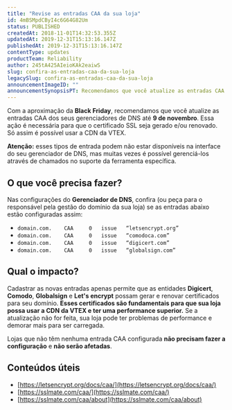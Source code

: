 ```yaml
---
title: "Revise as entradas CAA da sua loja"
id: 4mBSMpdCByI4c6G64G82Um
status: PUBLISHED
createdAt: 2018-11-01T14:32:53.355Z
updatedAt: 2019-12-31T15:13:16.147Z
publishedAt: 2019-12-31T15:13:16.147Z
contentType: updates
productTeam: Reliability
author: 245tA425AIeioKAk2eaiwS
slug: confira-as-entradas-caa-da-sua-loja
legacySlug: confira-as-entradas-caa-da-sua-loja
announcementImageID: ""
announcementSynopsisPT: Recomendamos que você atualize as entradas CAA dos seus gerenciadores de DNS até 9/11.
---
```


Com a aproximação da __Black Friday__, recomendamos que você atualize as entradas CAA dos seus gerenciadores de DNS até __9 de novembro__. Essa ação é necessária para que o certificado SSL seja gerado e/ou renovado. Só assim é possível usar a CDN da VTEX.

<div class="alert alert-warning">
<strong>Atenção:</strong> esses tipos de entrada podem não estar disponíveis na interface do seu gerenciador de DNS, mas muitas vezes é possível gerenciá-los através de chamados no suporte da ferramenta específica.
</div>


## O que você precisa fazer?
Nas configurações do __Gerenciador de DNS__, confira (ou peça para o responsável pela gestão do domínio da sua loja) se as entradas abaixo estão configuradas assim:

- `domain.com.    CAA     0   issue   “letsencrypt.org”`
- `domain.com.    CAA     0   issue   “comodoca.com”`
- `domain.com.    CAA     0   issue   “digicert.com”`
- `domain.com.    CAA     0   issue   “globalsign.com”`


## Qual o impacto?
Cadastrar as novas entradas apenas permite que as entidades __Digicert__, __Comodo__, __Globalsign__ e __Let's encrypt__ possam gerar e renovar certificados para seu domínio. __Esses certificados são fundamentais para que sua loja possa usar a CDN da VTEX e ter uma performance superior.__ Se a atualização não for feita, sua loja pode ter problemas de performance e demorar mais para ser carregada.

<div class="alert alert-info">
Lojas que não têm nenhuma entrada CAA configurada <strong>não precisam fazer a configuração</strong> e <strong>não serão afetadas</strong>.
</div>


## Conteúdos úteis
- [https://letsencrypt.org/docs/caa/](https://letsencrypt.org/docs/caa/)
- [https://sslmate.com/caa/](https://sslmate.com/caa/)
- [https://sslmate.com/caa/about](https://sslmate.com/caa/about)
